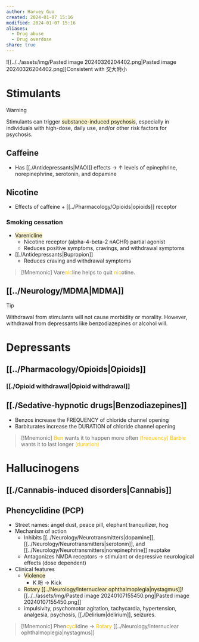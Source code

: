 ```yaml
---
author: Harvey Guo
created: 2024-01-07 15:16
modified: 2024-01-07 15:16
aliases:
  - Drug abuse
  - Drug overdose
share: true
---
```

![[../../assets/img/Pasted image 20240326204402.png|Pasted image 20240326204402.png]]Consistent with 交大附小
# Stimulants
>[!warning] 
>Stimulants can trigger <span style="background:rgba(240, 200, 0, 0.2)">substance-induced psychosis</span>, especially in individuals with high-dose, daily use, and/or other risk factors for psychosis.
## Caffeine
- Has [[./Antidepressants|MAOI]] effects → ↑ levels of epinephrine, norepinephrine, serotonin, and dopamine
## Nicotine
- Effects of caffeine + [[../Pharmacology/Opioids|opioids]] receptor
### Smoking cessation
- <span style="background:rgba(240, 200, 0, 0.2)">Varenicline</span>
	- Nicotine receptor (alpha-4-beta-2 nACHR) partial agonist
	- Reduces positive symptoms, cravings, and withdrawal symptoms
- [[./Antidepressants|Bupropion]]
	- Reduces craving and withdrawal symptoms

>[!Mnemonic] 
>Vare<font color="#ffc000">nic</font>line helps to quit <font color="#ffc000">nic</font>otine.
## [[../Neurology/MDMA|MDMA]]
>[!tip] 
>Withdrawal from stimulants will not cause morbidity or morality. However, withdrawal from depressants like benzodiazepines or alcohol will. 
# Depressants
## [[../Pharmacology/Opioids|Opioids]]
### [[./Opioid withdrawal|Opioid withdrawal]]
## [[./Sedative-hypnotic drugs|Benzodiazepines]]
- Benzos increase the FREQUENCY of chloride channel opening
- Barbiturates increase the DURATION of chloride channel opening
>[!Mnemonic] 
><font color="#ffc000">Ben</font> wants it to happen more often <font color="#ffc000">(frequency)</font>
><font color="#ffc000">Barbie</font> wants it to last longer <font color="#ffc000">(duration)</font>
# Hallucinogens
## [[./Cannabis-induced disorders|Cannabis]]
## Phencyclidine (PCP)
- Street names: angel dust, peace pill, elephant tranquilizer, hog
- Mechanism of action 
	- Inhibits [[../Neurology/Neurotransmitters|dopamine]], [[../Neurology/Neurotransmitters|serotonin]], and [[../Neurology/Neurotransmitters|norepinephrine]] reuptake
	- Antagonizes NMDA receptors → stimulant or depressive neurological effects (dose dependent)
- Clinical features
	- <span style="background:rgba(240, 200, 0, 0.2)">Violence</span>
		- K 粉 -> Kick
	- <span style="background:rgba(240, 200, 0, 0.2)">Rotary [[../Neurology/Internuclear ophthalmoplegia|nystagmus]]</span>![[../../assets/img/Pasted image 20240107155450.png|Pasted image 20240107155450.png]]
	- impulsivity, psychomotor agitation, tachycardia, hypertension, analgesia, psychosis, [[./Delirium|delirium]], seizures.

>[!Mnemonic] 
>Phen<font color="#ffc000">cycl</font>idine -> <font color="#ffc000">Rotary</font> [[../Neurology/Internuclear ophthalmoplegia|nystagmus]]
